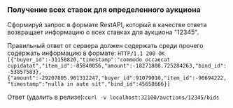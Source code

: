 ### Получение всех ставок для определенного аукциона

Сформируй запрос в формате RestAPI, который в качестве ответа возвращает информацию о всех ставках для аукциона "12345".

Правильный ответ от сервера должен содержать среди прочего содержать информацию в формате:
`
HTTP/1.1 200 OK
[{"buyer_id":-31158820,"timestamp":"commodo occaecat cupidatat","item_id":-85840056,"amount":-18271808.725284263,"bind_id":-53857583},{"amount":-29207805.901312247,"buyer_id":91079010,"item_id":-90694222,"timestamp":"nulla in aute sit","bind_id":45658666}]
`

Ответ (удалить в релизе):`curl -v localhost:32100/auctions/12345/bids`
